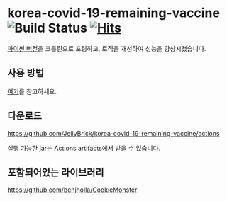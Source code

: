 # korea-covid-19-remaining-vaccine ![Build Status](https://github.com/JellyBrick/korea-covid-19-remaining-vaccine/workflows/Java%20CI/badge.svg) [![Hits](https://hits.seeyoufarm.com/api/count/incr/badge.svg?url=https%3A%2F%2Fgithub.com%2FJellyBrick%2Fkorea-covid-19-remaining-vaccine&count_bg=%2379C83D&title_bg=%23555555&icon=&icon_color=%23E7E7E7&title=hits&edge_flat=true)](https://hits.seeyoufarm.com) 

[파이썬 버전](https://github.com/SJang1/korea-covid-19-remaining-vaccine-macro)을 코틀린으로 포팅하고, 로직을 개선하여 성능을 향상시켰습니다.

## 사용 방법

[여기](https://github.com/SJang1/korea-covid-19-remaining-vaccine-macro#%EC%9D%B4%EC%9A%A9%EB%B0%A9%EB%B2%95)를 참고하세요.

## 다운로드

https://github.com/JellyBrick/korea-covid-19-remaining-vaccine/actions

실행 가능한 jar는 Actions artifacts에서 받을 수 있습니다.

## 포함되어있는 라이브러리

https://github.com/benjholla/CookieMonster
